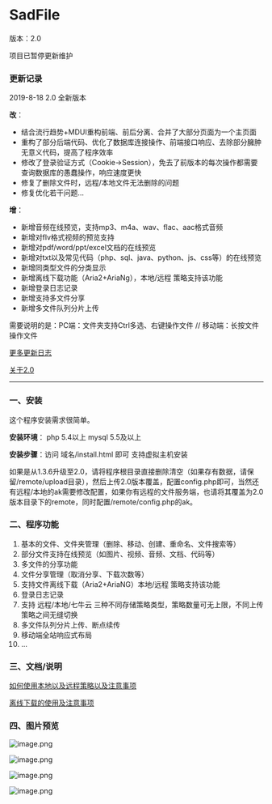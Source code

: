 # SadFile

版本：2.0

项目已暂停更新维护

### 更新记录

2019-8-18 2.0 全新版本

**改**：

- 结合流行趋势+MDUI重构前端、前后分离、合并了大部分页面为一个主页面
- 重构了部分后端代码、优化了数据库连接操作、前端接口响应、去除部分臃肿无意义代码，提高了程序效率
- 修改了登录验证方式（Cookie->Session），免去了前版本的每次操作都需要查询数据库的愚蠢操作，响应速度更快
- 修复了删除文件时，远程/本地文件无法删除的问题
- 修复优化若干问题...


**增**：

- 新增音频在线预览，支持mp3、m4a、wav、flac、aac格式音频
- 新增对flv格式视频的预览支持
- 新增对pdf/word/ppt/excel文档的在线预览
- 新增对txt以及常见代码（php、sql、java、python、js、css等）的在线预览
- 新增同类型文件的分类显示
- 新增离线下载功能（Aria2+AriaNg），本地/远程 策略支持该功能
- 新增登录日志记录
- 新增支持多文件分享
- 新增多文件队列分片上传


需要说明的是：PC端：文件夹支持Ctrl多选、右键操作文件 // 移动端：长按文件操作文件

[更多更新日志](https://github.com/shuyudao/sadfile/wiki/%E6%9B%B4%E6%96%B0%E6%97%A5%E5%BF%97)

[关于2.0](http://www.shuyudao.top/index.php/archives/726/)

------



### 一、安装

这个程序安装需求很简单。

**安装环境**： php  5.4以上  mysql 5.5及以上

**安装步骤**：访问 域名/install.html 即可 支持虚拟主机安装

如果是从1.3.6升级至2.0，请将程序根目录直接删除清空（如果存有数据，请保留/remote/upload目录），然后上传2.0版本覆盖，配置config.php即可，当然还有远程/本地的ak需要修改配置，如果你有远程的文件服务端，也请将其覆盖为2.0版本目录下的remote，同时配置/remote/config.php的ak。

### 二、程序功能

1. 基本的文件、文件夹管理（删除、移动、创建、重命名、文件搜索等）
2. 部分文件支持在线预览（如图片、视频、音频、文档、代码等）
3. 多文件的分享功能
4. 文件分享管理（取消分享、下载次数等）
5. 支持文件离线下载（Aria2+AriaNG）本地/远程 策略支持该功能
6. 登录日志记录
7. 支持 远程/本地/七牛云 三种不同存储策略类型，策略数量可无上限，不同上传策略之间无缝切换
8. 多文件队列分片上传、断点续传
9. 移动端全站响应式布局
10. ...

### 三、文档/说明

[如何使用本地以及远程策略以及注意事项](https://github.com/shuyudao/sadfile/wiki/%E8%BF%9C%E7%A8%8B%E7%AD%96%E7%95%A5%E7%9A%84%E4%BD%BF%E7%94%A8%E6%B3%A8%E6%84%8F%E4%BA%8B%E9%A1%B9)

[离线下载的使用及注意事项](https://github.com/shuyudao/sadfile/wiki/%E7%A6%BB%E7%BA%BF%E4%B8%8B%E8%BD%BD%E7%9A%84%E4%BD%BF%E7%94%A8%E5%8F%8A%E6%B3%A8%E6%84%8F%E4%BA%8B%E9%A1%B9)

### 四、图片预览

![image.png](https://i.loli.net/2019/08/18/XUfg9lBomChVOde.png)

![image.png](https://i.loli.net/2019/08/18/CLlV8DsxwRnoNa5.png)

![image.png](https://i.loli.net/2019/08/18/V6iYz94j1deKFH8.png)

![image.png](https://i.loli.net/2019/08/18/RxVAto5MiLk7jdy.png)


